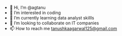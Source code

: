 - 👋 Hi, I’m @agtanu
- 👀 I’m interested in coding
- 🌱 I’m currently learning data analyst skillls
- 💞️ I’m looking to collaborate on IT companies
- 📫 How to reach me tanushkaagarwal125@gmail.com

<!---
agtanu/agtanu is a ✨ special ✨ repository because its `README.md` (this file) appears on your GitHub profile.
You can click the Preview link to take a look at your changes.
--->
